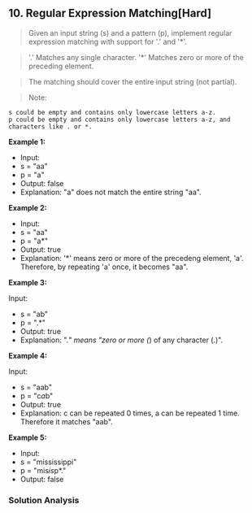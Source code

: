 ## 10. Regular Expression Matching[Hard]

> Given an input string (s) and a pattern (p), implement regular expression matching with support for '.' and '*'.

> '.' Matches any single character.
> '*' Matches zero or more of the preceding element.

> The matching should cover the entire input string (not partial).

> Note:

    s could be empty and contains only lowercase letters a-z.
    p could be empty and contains only lowercase letters a-z, and characters like . or *.

**Example 1:**

- Input:
- s = "aa"
- p = "a"
- Output: false
- Explanation: "a" does not match the entire string "aa".

**Example 2:**

- Input:
- s = "aa"
- p = "a*"
- Output: true
- Explanation: '*' means zero or more of the precedeng element, 'a'. Therefore, by repeating 'a' once, it becomes "aa".

**Example 3:**

Input:
- s = "ab"
- p = ".*"
- Output: true
- Explanation: ".*" means "zero or more (*) of any character (.)".

**Example 4:**

Input:
- s = "aab"
- p = "c*a*b"
- Output: true
- Explanation: c can be repeated 0 times, a can be repeated 1 time. Therefore it matches "aab".

**Example 5:**

- Input:
- s = "mississippi"
- p = "mis*is*p*."
- Output: false


### Solution Analysis

